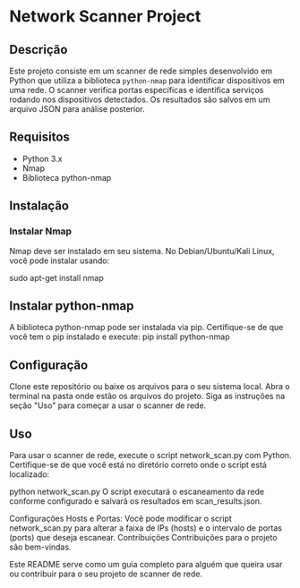 # Network Scanner Project

## Descrição
Este projeto consiste em um scanner de rede simples desenvolvido em Python que utiliza a biblioteca `python-nmap` para identificar dispositivos em uma rede. O scanner verifica portas específicas e identifica serviços rodando nos dispositivos detectados. Os resultados são salvos em um arquivo JSON para análise posterior.

## Requisitos
- Python 3.x
- Nmap
- Biblioteca python-nmap

## Instalação

### Instalar Nmap
Nmap deve ser instalado em seu sistema. No Debian/Ubuntu/Kali Linux, você pode instalar usando:

sudo apt-get install nmap

## Instalar python-nmap
A biblioteca python-nmap pode ser instalada via pip. Certifique-se de que você tem o pip instalado e execute:
pip install python-nmap

## Configuração
Clone este repositório ou baixe os arquivos para o seu sistema local.
Abra o terminal na pasta onde estão os arquivos do projeto.
Siga as instruções na seção "Uso" para começar a usar o scanner de rede.

## Uso
Para usar o scanner de rede, execute o script network_scan.py com Python. Certifique-se de que você está no diretório correto onde o script está localizado:

python network_scan.py
O script executará o escaneamento da rede conforme configurado e salvará os resultados em scan_results.json.

Configurações
Hosts e Portas: Você pode modificar o script network_scan.py para alterar a faixa de IPs (hosts) e o intervalo de portas (ports) que deseja escanear.
Contribuições
Contribuições para o projeto são bem-vindas.

Este README serve como um guia completo para alguém que queira usar ou contribuir para o seu projeto de scanner de rede.

